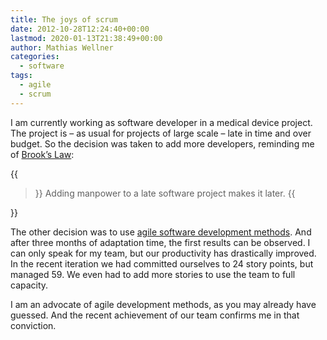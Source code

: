 ```yaml
---
title: The joys of scrum
date: 2012-10-28T12:24:40+00:00
lastmod: 2020-01-13T21:38:49+00:00
author: Mathias Wellner
categories:
  - software
tags:
  - agile
  - scrum
---
```

I am currently working as software developer in a medical device project. The project is &ndash; as usual for projects of large scale &ndash; late in time and over budget. So the decision was taken to add more developers, reminding me of [Brook&#8217;s Law](http://en.wikipedia.org/wiki/Brooks%27s_law):

{{<blockquote cite="Frederick P. Brooks, The Mythical Man Month, Addison-Wesley, 1995">}}
Adding manpower to a late software project makes it later.
{{</blockquote>}}

The other decision was to use [agile software development methods](http://en.wikipedia.org/wiki/Agile_software_development). And after three months of adaptation time, the first results can be observed. I can only speak for my team, but our productivity has drastically improved. In the recent iteration we had committed ourselves to 24 story points, but managed 59. We even had to add more stories to use the team to full capacity. 

I am an advocate of agile development methods, as you may already have guessed. And the recent achievement of our team confirms me in that conviction.